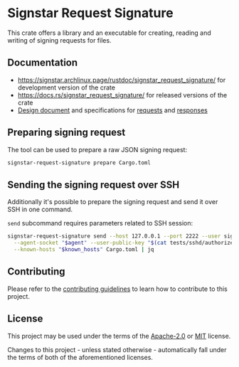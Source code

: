 # Signstar Request Signature

This crate offers a library and an executable for creating, reading and writing of signing requests for files.

## Documentation

- <https://signstar.archlinux.page/rustdoc/signstar_request_signature/> for development version of the crate
- <https://docs.rs/signstar_request_signature/> for released versions of the crate
- [Design document] and specifications for [requests] and [responses]

## Preparing signing request

The tool can be used to prepare a raw JSON signing request:

```bash
signstar-request-signature prepare Cargo.toml
```

## Sending the signing request over SSH

Additionally it's possible to prepare the signing request and send it over SSH in one command.

<!--
```bash
# start SSH agent
agent=$(mktemp -u)
eval "$(ssh-agent -a "$agent")"

trap 'kill $SSH_AGENT_PID' EXIT INT TERM

# generate new key and add it to the agent
key_file=$(mktemp -u)
ssh-keygen -f "$key_file" -N ""
ssh-add "$key_file"
ssh-add -L > "tests/sshd/authorized_keys"

set +x
counter=0
until ssh-keyscan -p 2222 127.0.0.1 2> /dev/null; do
  printf "Test container is not ready, waiting (try %d)...\n" "$counter"
  sleep 1
  counter=$(( counter + 1 ))
  # we need a high value here since the entire openssh server installation and setup
  # is happening while we wait
  if (( counter > 50 )); then
    printf "Test container is not up even after 30 tries. Aborting."
    set -x
    exit 2
  fi
done
set -x

known_hosts=$(mktemp)
ssh-keyscan -p 2222 127.0.0.1 > "$known_hosts"
```
-->
`send` subcommand requires parameters related to SSH session:

```bash
signstar-request-signature send --host 127.0.0.1 --port 2222 --user signstar-sign \
  --agent-socket "$agent" --user-public-key "$(cat tests/sshd/authorized_keys)" \
  --known-hosts "$known_hosts" Cargo.toml | jq
```

## Contributing

Please refer to the [contributing guidelines] to learn how to contribute to this project.

## License

This project may be used under the terms of the [Apache-2.0] or [MIT] license.

Changes to this project - unless stated otherwise - automatically fall under the terms of both of the aforementioned licenses.

[Apache-2.0]: https://www.apache.org/licenses/LICENSE-2.0
[contributing guidelines]: ../CONTRIBUTING.md
[Design document]: https://signstar.archlinux.page/signstar-request-signature/design.html
[MIT]: https://opensource.org/licenses/MIT
[contributing guidelines]: ../CONTRIBUTING.md
[requests]: https://signstar.archlinux.page/signstar-request-signature/request.html
[responses]: https://signstar.archlinux.page/signstar-request-signature/response.html
